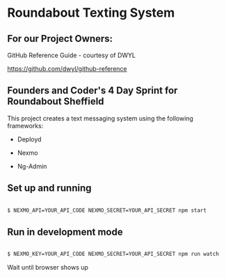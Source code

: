 # Roundabout Texting System


## For our Project Owners:
GitHub Reference Guide - courtesy of DWYL

https://github.com/dwyl/github-reference


## Founders and Coder's 4 Day Sprint for Roundabout Sheffield
This project creates a text messaging system using the following frameworks:

* Deployd

* Nexmo

* Ng-Admin

## Set up and running

```bash

$ NEXMO_API=YOUR_API_CODE NEXMO_SECRET=YOUR_API_SECRET npm start
```

## Run in development mode

```bash

$ NEXMO_KEY=YOUR_API_CODE NEXMO_SECRET=YOUR_API_SECRET npm run watch
```

Wait until browser shows up

